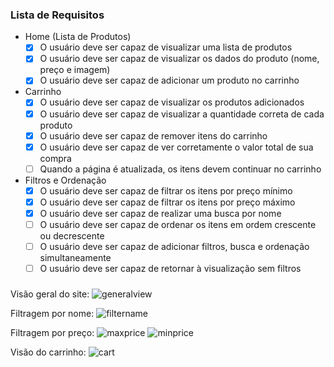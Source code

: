 
### Lista de Requisitos
- Home (Lista de Produtos)
    - [X]  O usuário deve ser capaz de visualizar uma lista de produtos
    - [X]  O usuário deve ser capaz de visualizar os dados do produto (nome, preço e imagem)
    - [X]  O usuário deve ser capaz de adicionar um produto no carrinho
- Carrinho
    - [X]  O usuário deve ser capaz de visualizar os produtos adicionados
    - [X]  O usuário deve ser capaz de visualizar a quantidade correta de cada produto
    - [X]  O usuário deve ser capaz de remover itens do carrinho
    - [X]  O usuário deve ser capaz de ver corretamente o valor total de sua compra
    - [ ]  Quando a página é atualizada, os itens devem continuar no carrinho
- Filtros e Ordenação
    - [X]  O usuário deve ser capaz de filtrar os itens por preço mínimo
    - [X]  O usuário deve ser capaz de filtrar os itens por preço máximo
    - [X]  O usuário deve ser capaz de realizar uma busca por nome
    - [ ]  O usuário deve ser capaz de ordenar os itens em ordem crescente ou decrescente
    - [ ]  O usuário deve ser capaz de adicionar  filtros, busca e ordenação simultaneamente
    - [ ]  O usuário deve ser capaz de retornar à visualização sem filtros
    
 ### 

Visão geral do site:
![generalview](https://github.com/heitorcordeiromaciel/projeto-frontendreact/assets/127510114/92dc4e9b-365e-47f9-806e-6e11ac69007c)

Filtragem por nome:
![filtername](https://github.com/heitorcordeiromaciel/projeto-frontendreact/assets/127510114/995923df-c587-4ade-99fe-f8b5518bb3f3)

Filtragem por preço:
![maxprice](https://github.com/heitorcordeiromaciel/projeto-frontendreact/assets/127510114/ed491ff4-60f2-413a-b1b0-d879f3c9a919)
![minprice](https://github.com/heitorcordeiromaciel/projeto-frontendreact/assets/127510114/a337bfb4-843e-49a9-964a-1964b31f1bc0)

Visão do carrinho:
![cart](https://github.com/heitorcordeiromaciel/projeto-frontendreact/assets/127510114/647a39da-544a-4f43-9b7f-163f2426fa3a)

